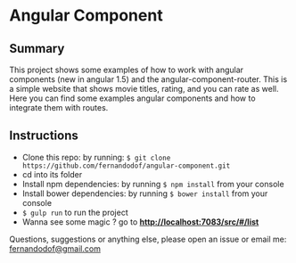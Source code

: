 # Angular Component

## Summary

This project shows some examples of how to work with angular components (new in angular 1.5) and the angular-component-router.
This is a simple website that shows movie titles, rating, and you can rate as well. Here you can find some examples angular components and how to integrate them with routes.

## Instructions

* Clone this repo: by running: `$ git clone https://github.com/fernandodof/angular-component.git` 
* cd into its folder 
* Install npm dependencies: by running `$ npm install` from your console
* Install bower dependencies: by running `$ bower install` from your console
* `$ gulp run` to run the project
* Wanna see some magic ? go to **[http://localhost:7083/src/#/list](http://localhost:7083/src/#/list)**

Questions, suggestions or anything else, please open an issue or email me: fernandodof@gmail.com
